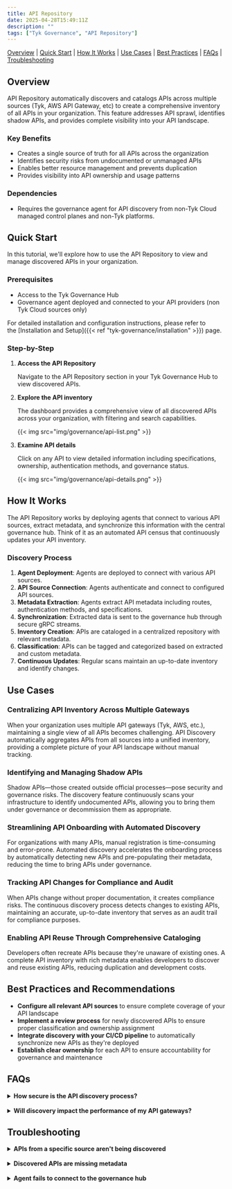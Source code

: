 ```yaml
---
title: API Repository
date: 2025-04-28T15:49:11Z
description: ""
tags: ["Tyk Governance", "API Repository"]
---
```


[Overview](#overview) | [Quick Start](#quick-start) | [How It Works](#how-it-works) | [Use Cases](#use-cases) | [Best Practices](#best-practices-and-recommendations) | [FAQs](#faqs) | [Troubleshooting](#troubleshooting)

## Overview

API Repository automatically discovers and catalogs APIs across multiple sources (Tyk, AWS API Gateway, etc) to create a comprehensive inventory of all APIs in your organization. This feature addresses API sprawl, identifies shadow APIs, and provides complete visibility into your API landscape.

### Key Benefits

- Creates a single source of truth for all APIs across the organization
- Identifies security risks from undocumented or unmanaged APIs
- Enables better resource management and prevents duplication
- Provides visibility into API ownership and usage patterns

### Dependencies

- Requires the governance agent for API discovery from non-Tyk Cloud managed control planes and non-Tyk platforms.

## Quick Start

In this tutorial, we'll explore how to use the API Repository to view and manage discovered APIs in your organization.

### Prerequisites

- Access to the Tyk Governance Hub
- Governance agent deployed and connected to your API providers (non Tyk Cloud sources only)

For detailed installation and configuration instructions, please refer to the [Installation and Setup]({{< ref "tyk-governance/installation" >}}) page.

### Step-by-Step

1. **Access the API Repository**

	 Navigate to the API Repository section in your Tyk Governance Hub to view discovered APIs.

2. **Explore the API inventory**

	 The dashboard provides a comprehensive view of all discovered APIs across your organization, with filtering and search capabilities.

     {{< img src="img/governance/api-list.png" >}}

3. **Examine API details**

	 Click on any API to view detailed information including specifications, ownership, authentication methods, and governance status.

     {{< img src="img/governance/api-details.png" >}}

## How It Works

The API Repository works by deploying agents that connect to various API sources, extract metadata, and synchronize this information with the central governance hub. Think of it as an automated API census that continuously updates your API inventory.

### Discovery Process

1. **Agent Deployment**: Agents are deployed to connect with various API sources.
2. **API Source Connection**: Agents authenticate and connect to configured API sources.
3. **Metadata Extraction**: Agents extract API metadata including routes, authentication methods, and specifications.
4. **Synchronization**: Extracted data is sent to the governance hub through secure gRPC streams.
5. **Inventory Creation**: APIs are cataloged in a centralized repository with relevant metadata.
6. **Classification**: APIs can be tagged and categorized based on extracted and custom metadata.
7. **Continuous Updates**: Regular scans maintain an up-to-date inventory and identify changes.

## Use Cases

### Centralizing API Inventory Across Multiple Gateways

When your organization uses multiple API gateways (Tyk, AWS, etc.), maintaining a single view of all APIs becomes challenging. API Discovery automatically aggregates APIs from all sources into a unified inventory, providing a complete picture of your API landscape without manual tracking.

### Identifying and Managing Shadow APIs

Shadow APIs—those created outside official processes—pose security and governance risks. The discovery feature continuously scans your infrastructure to identify undocumented APIs, allowing you to bring them under governance or decommission them as appropriate.

### Streamlining API Onboarding with Automated Discovery

For organizations with many APIs, manual registration is time-consuming and error-prone. Automated discovery accelerates the onboarding process by automatically detecting new APIs and pre-populating their metadata, reducing the time to bring APIs under governance.

### Tracking API Changes for Compliance and Audit

When APIs change without proper documentation, it creates compliance risks. The continuous discovery process detects changes to existing APIs, maintaining an accurate, up-to-date inventory that serves as an audit trail for compliance purposes.

### Enabling API Reuse Through Comprehensive Cataloging

Developers often recreate APIs because they're unaware of existing ones. A complete API inventory with rich metadata enables developers to discover and reuse existing APIs, reducing duplication and development costs.

## Best Practices and Recommendations

- **Configure all relevant API sources** to ensure complete coverage of your API landscape
- **Implement a review process** for newly discovered APIs to ensure proper classification and ownership assignment
- **Integrate discovery with your CI/CD pipeline** to automatically synchronize new APIs as they're deployed
- **Establish clear ownership** for each API to ensure accountability for governance and maintenance

## FAQs
<!--
<details> <summary><b>How does the system handle duplicate APIs discovered from different sources?</b></summary>

The system uses a combination of API path, name, and other metadata to identify potential duplicates. These are flagged for review in the dashboard, allowing administrators to merge or manage them appropriately.

</details> 

<details> <summary><b>Can I customize the metadata extracted during discovery?</b></summary>

Yes, the governance agent can be configured to extract additional custom metadata fields specific to your organization's needs.

</details> 
-->
<details> <summary><b>How secure is the API discovery process?</b></summary>

The discovery process uses secure authentication methods for each provider and transmits data via encrypted channels. The agent requires minimal permissions—just enough to read API configurations.

</details> 

<details> <summary><b>Will discovery impact the performance of my API gateways?</b></summary>

The discovery process is designed to be lightweight and non-intrusive. It primarily reads configuration data rather than analyzing traffic, minimizing any performance impact.

</details>

## Troubleshooting

<details> <summary><b>APIs from a specific source aren't being discovered</b></summary>

- Check the agent logs for authentication errors  
- Verify the provider configuration in the governance agent config  
- Ensure the agent has network access to the API source  

</details> 

<details> <summary><b>Discovered APIs are missing metadata</b></summary>

- Some API sources may not expose all metadata  
- Check if the API definition in the source is complete  
- Consider enhancing the API definition at the source  

</details> 

<details> <summary><b>Agent fails to connect to the governance hub</b></summary>

- Verify the governance URL and token in the agent configuration  
- Check network connectivity between the agent and governance hub  
- Examine the agent logs for specific connection errors  

</details>
